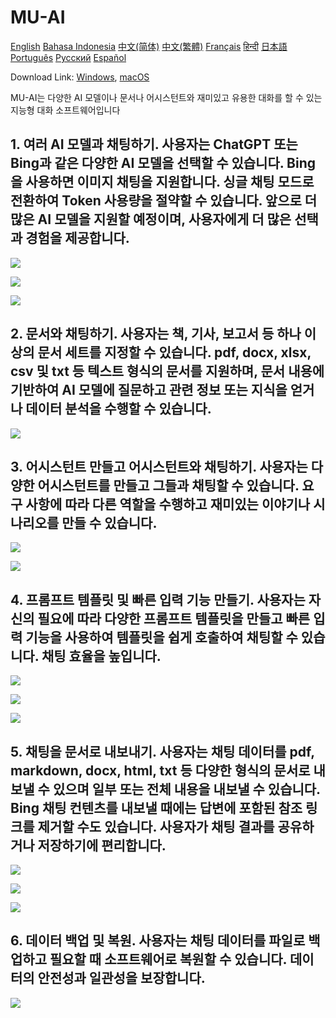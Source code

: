 # MU-AI

[English](./README.md)
[Bahasa Indonesia](./README-id-ID.md)
[中文(简体)](./README-zh-CN.md)
[中文(繁體)](./README-zh-HK.md)
[Français](./README-fr-FR.md)
[हिन्दी](./README-hi-IN.md)
[日本語](./README-ja-JP.md)
[Português](./README-pt-PT.md)
[Русский](./README-ru-RU.md)
[Español](./README-es-ES.md)

Download Link: [Windows](https://raw.githubusercontent.com/MicroUtil/muai/main/bin/MU-AI_0.1.0_x64-GH.msi.zip),
[macOS](https://raw.githubusercontent.com/MicroUtil/muai/main/bin/MU-AI_0.1.0_x64-GH.dmg)

MU-AI는 다양한 AI 모델이나 문서나 어시스턴트와 재미있고 유용한 대화를 할 수 있는 지능형 대화 소프트웨어입니다

## 1. 여러 AI 모델과 채팅하기. 사용자는 ChatGPT 또는 Bing과 같은 다양한 AI 모델을 선택할 수 있습니다. Bing을 사용하면 이미지 채팅을 지원합니다. 싱글 채팅 모드로 전환하여 Token 사용량을 절약할 수 있습니다. 앞으로 더 많은 AI 모델을 지원할 예정이며, 사용자에게 더 많은 선택과 경험을 제공합니다.

![](https://raw.githubusercontent.com/MicroUtil/muai/main/web/images/dark/1-1.jpg)

![](https://raw.githubusercontent.com/MicroUtil/muai/main/web/images/dark/1-2.jpg)

![](https://raw.githubusercontent.com/MicroUtil/muai/main/web/images/dark/1-3.jpg)

## 2. 문서와 채팅하기. 사용자는 책, 기사, 보고서 등 하나 이상의 문서 세트를 지정할 수 있습니다. pdf, docx, xlsx, csv 및 txt 등 텍스트 형식의 문서를 지원하며, 문서 내용에 기반하여 AI 모델에 질문하고 관련 정보 또는 지식을 얻거나 데이터 분석을 수행할 수 있습니다.

![](https://raw.githubusercontent.com/MicroUtil/muai/main/web/images/dark/2-1.jpg)

## 3. 어시스턴트 만들고 어시스턴트와 채팅하기. 사용자는 다양한 어시스턴트를 만들고 그들과 채팅할 수 있습니다. 요구 사항에 따라 다른 역할을 수행하고 재미있는 이야기나 시나리오를 만들 수 있습니다.

![](https://raw.githubusercontent.com/MicroUtil/muai/main/web/images/dark/3-1.jpg)

![](https://raw.githubusercontent.com/MicroUtil/muai/main/web/images/dark/3-2.jpg)

## 4. 프롬프트 템플릿 및 빠른 입력 기능 만들기. 사용자는 자신의 필요에 따라 다양한 프롬프트 템플릿을 만들고 빠른 입력 기능을 사용하여 템플릿을 쉽게 호출하여 채팅할 수 있습니다. 채팅 효율을 높입니다.

![](https://raw.githubusercontent.com/MicroUtil/muai/main/web/images/dark/4-1.jpg)

![](https://raw.githubusercontent.com/MicroUtil/muai/main/web/images/dark/4-2.jpg)

![](https://raw.githubusercontent.com/MicroUtil/muai/main/web/images/dark/4-3.jpg)

## 5. 채팅을 문서로 내보내기. 사용자는 채팅 데이터를 pdf, markdown, docx, html, txt 등 다양한 형식의 문서로 내보낼 수 있으며 일부 또는 전체 내용을 내보낼 수 있습니다. Bing 채팅 컨텐츠를 내보낼 때에는 답변에 포함된 참조 링크를 제거할 수도 있습니다. 사용자가 채팅 결과를 공유하거나 저장하기에 편리합니다.

![](https://raw.githubusercontent.com/MicroUtil/muai/main/web/images/dark/5-1.jpg)

![](https://raw.githubusercontent.com/MicroUtil/muai/main/web/images/dark/5-2.jpg)

![](https://raw.githubusercontent.com/MicroUtil/muai/main/web/images/dark/5-3.jpg)

## 6. 데이터 백업 및 복원. 사용자는 채팅 데이터를 파일로 백업하고 필요할 때 소프트웨어로 복원할 수 있습니다. 데이터의 안전성과 일관성을 보장합니다.

![](https://raw.githubusercontent.com/MicroUtil/muai/main/web/images/dark/6-1.jpg)


